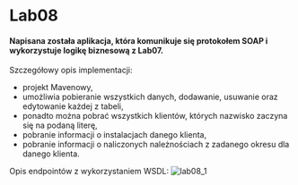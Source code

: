 # Lab08
#### Napisana została aplikacja, która komunikuje się protokołem SOAP i wykorzystuje logikę biznesową z Lab07.
Szczegółowy opis implementacji:
- projekt Mavenowy,
- umożliwia pobieranie wszystkich danych, dodawanie, usuwanie oraz edytowanie każdej z tabeli,
- ponadto można pobrać wszystkich klientów, których nazwisko zaczyna się na podaną literę,
- pobranie informacji o instalacjach danego klienta,
- pobranie informacji o naliczonych należnościach z zadanego okresu dla danego klienta.

Opis endpointów z wykorzystaniem WSDL:
![lab08_1](https://user-images.githubusercontent.com/49610728/158793722-269202c0-49b6-4708-ad0a-7724351a2afb.png)
